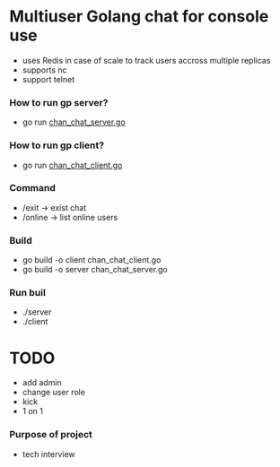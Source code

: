 # Multiuser Golang chat for console use

- uses Redis in case of scale to track users accross multiple replicas
- supports nc
- support telnet

### How to run gp server?
- go run [chan_chat_server.go](chan_chat_server.go)

### How to run gp client?
- go run [chan_chat_client.go](chan_chat_client.go)

### Command
- /exit -> exist chat
- /online -> list online users

### Build
- go build -o client chan_chat_client.go
- go build -o server chan_chat_server.go

### Run buil
- ./server
- ./client

# TODO
- add admin
- change user role
- kick
- 1 on 1

### Purpose of project
- tech interview